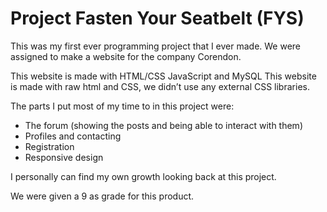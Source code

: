 # Project Fasten Your Seatbelt (FYS)
This was my first ever programming project that I ever made.
We were assigned to make a website for the company Corendon.

This website is made with HTML/CSS JavaScript and MySQL
This website is made with raw html and CSS, we didn’t use any external CSS libraries.

The parts I put most of my time to in this project were:
- The forum (showing the posts and being able to interact with them)
- Profiles and contacting
- Registration
- Responsive design

I personally can find my own growth looking back at this project.

We were given a 9 as grade for this product.
